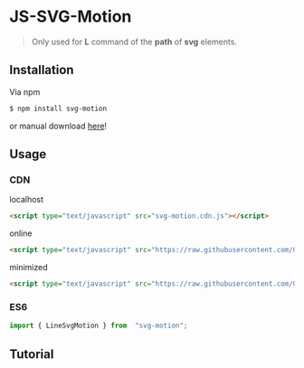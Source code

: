 # JS-SVG-Motion
> Only used for **L** command of the **path** of **svg** elements.

## Installation
Via npm
```bash
$ npm install svg-motion
```

or manual download [here](https://github.com/GiangVan/js-svg-motion/tree/master/dist/svg-motion)!

## Usage
### CDN
localhost
```html
<script type="text/javascript" src="svg-motion.cdn.js"></script>
```
online
```html
<script type="text/javascript" src="https://raw.githubusercontent.com/GiangVan/js-svg-motion/master/dist/svg-motion/svg-motion.cdn.js"></script>
```
minimized
```html
<script type="text/javascript" src="https://raw.githubusercontent.com/GiangVan/js-svg-motion/master/dist/svg-motion/svg-motion.cdn.min.js"></script>
```
### ES6
```javascript
import { LineSvgMotion } from  "svg-motion";
```

## Tutorial
